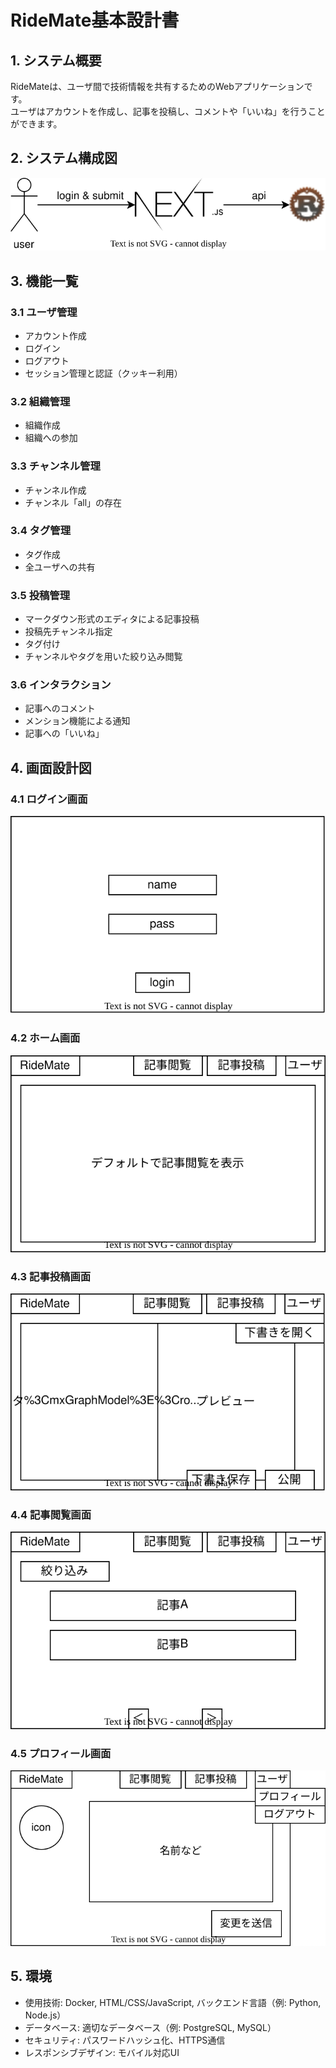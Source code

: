 # RideMate基本設計書

## 1. システム概要
RideMateは、ユーザ間で技術情報を共有するためのWebアプリケーションです。  
ユーザはアカウントを作成し、記事を投稿し、コメントや「いいね」を行うことができます。

## 2. システム構成図
![システム構成図](./システム構成図.drawio.svg)

## 3. 機能一覧
### 3.1 ユーザ管理
- アカウント作成
- ログイン
- ログアウト
- セッション管理と認証（クッキー利用）

### 3.2 組織管理
- 組織作成
- 組織への参加

### 3.3 チャンネル管理
- チャンネル作成
- チャンネル「all」の存在

### 3.4 タグ管理
- タグ作成
- 全ユーザへの共有

### 3.5 投稿管理
- マークダウン形式のエディタによる記事投稿
- 投稿先チャンネル指定
- タグ付け
- チャンネルやタグを用いた絞り込み閲覧

### 3.6 インタラクション
- 記事へのコメント
- メンション機能による通知
- 記事への「いいね」

## 4. 画面設計図
### 4.1 ログイン画面
![ログイン画面](./ログイン画面.drawio.svg)

### 4.2 ホーム画面
![ホーム画面](./ホーム画面.drawio.svg)

### 4.3 記事投稿画面
![記事投稿画面](./記事投稿画面.drawio.svg)

### 4.4 記事閲覧画面
![記事詳細画面](./記事閲覧画面.drawio.svg)

### 4.5 プロフィール画面
![プロフィール画面](./プロフィール画面.drawio.svg)

## 5. 環境
- 使用技術: Docker, HTML/CSS/JavaScript, バックエンド言語（例: Python, Node.js）
- データベース: 適切なデータベース（例: PostgreSQL, MySQL）
- セキュリティ: パスワードハッシュ化、HTTPS通信
- レスポンシブデザイン: モバイル対応UI
